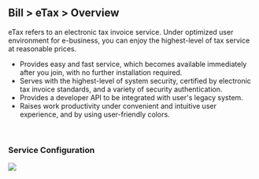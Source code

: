 ## Bill > eTax > Overview

eTax refers to an electronic tax invoice service. 
Under optimized user environment for e-business, you can enjoy the highest-level of tax service at reasonable prices. 

* Provides easy and fast service, which becomes available immediately after you join, with no further installation required. 
* Serves with the highest-level of system security, certified by electronic tax invoice standards, and a variety of security authentication. 
* Provides a developer API to be integrated with user's legacy system.  
* Raises work productivity under convenient and intuitive user experience, and by using user-friendly colors.  

<br/>

### Service Configuration 
![](http://static.toastoven.net/prod_toastbill/Bill(e-Tax)_overview_en.png)
